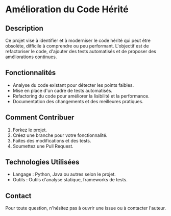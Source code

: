 # Amélioration du Code Hérité

## Description
Ce projet vise à identifier et à moderniser le code hérité qui peut être obsolète, difficile à comprendre ou peu performant. L'objectif est de refactoriser le code, d'ajouter des tests automatisés et de proposer des améliorations continues.

## Fonctionnalités
- Analyse du code existant pour détecter les points faibles.
- Mise en place d'un cadre de tests automatisés.
- Refactoring du code pour améliorer la lisibilité et la performance.
- Documentation des changements et des meilleures pratiques.

## Comment Contribuer
1. Forkez le projet.
2. Créez une branche pour votre fonctionnalité.
3. Faites des modifications et des tests.
4. Soumettez une Pull Request.

## Technologies Utilisées
- Langage : Python, Java ou autres selon le projet.
- Outils : Outils d'analyse statique, frameworks de tests.

## Contact
Pour toute question, n'hésitez pas à ouvrir une issue ou à contacter l'auteur.